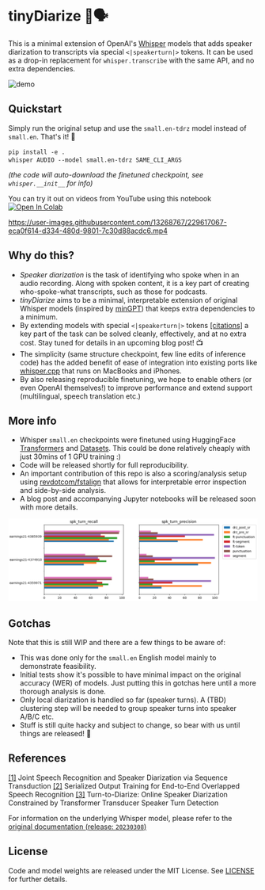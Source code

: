 # tinyDiarize 🐥🗣️

This is a minimal extension of OpenAI's [Whisper](https://github.com/openai/whisper) models that adds speaker diarization to transcripts via special `<|speakerturn|>` tokens. It can be used as a drop-in replacement for `whisper.transcribe` with the same API, and no extra dependencies.

![demo](trim-tinydiarize.gif)

## Quickstart 

Simply run the original setup and use the `small.en-tdrz` model instead of `small.en`. That's it! 🎉

```
pip install -e .
whisper AUDIO --model small.en-tdrz SAME_CLI_ARGS
```

*(the code will auto-download the finetuned checkpoint, see  `whisper.__init__` for info)*

You can try it out on videos from YouTube using this notebook
[![Open In Colab](https://colab.research.google.com/assets/colab-badge.svg)](https://colab.research.google.com/github/akashmjn/tinyDiarize/master/notebooks/Demo_YouTube.ipynb)

https://user-images.githubusercontent.com/13268767/229617067-eca0f614-d334-480d-9801-7c30d88acdc6.mp4

## Why do this?

- *Speaker diarization* is the task of identifying who spoke when in an audio recording. Along with spoken content, it is a key part of creating who-spoke-what transcripts, such as those for podcasts.
- *tinyDiarize*  aims to be a minimal, interpretable  extension of original Whisper models (inspired by [minGPT](https://github.com/karpathy/minGPT)) that keeps extra dependencies to a minimum. 
- By extending models with special `<|speakerturn|>` tokens [[citations]](#references) a key part of the task can be solved cleanly, effectively, and at no extra cost. Stay tuned for details in an upcoming blog post! 📺
- The simplicity (same structure checkpoint, few line edits of inference code) has the added benefit of ease of integration into existing ports like [whisper.cpp](https://github.com/ggerganov/whisper.cpp) that runs on MacBooks and iPhones.
- By also releasing reproducible finetuning, we hope to enable others (or even OpenAI themselves!) to improve performance and extend support (multilingual, speech translation etc.)

## More info 
- Whisper `small.en` checkpoints were finetuned using HuggingFace [Transformers](https://github.com/huggingface/transformers) and [Datasets](https://github.com/huggingface/datasets). This could be done relatively cheaply with just 30mins of 1 GPU training :)
- Code will be released shortly for full reproducibility.
- An important contribution of this repo is also a scoring/analysis setup using [revdotcom/fstalign](https://github.com/revdotcom/fstalign) that allows for interpretable error inspection and side-by-side analysis.
- A blog post and accompanying Jupyter notebooks will be released soon with more details.

![metrics](landing-page-metrics.png)

## Gotchas

Note that this is still WIP and there are a few things to be aware of:
- This was done only for the `small.en` English model mainly to demonstrate feasibility. 
- Initial tests show it's possible to have minimal impact on the original accuracy (WER) of models. Just putting this in gotchas here until a more thorough analysis is done.
- Only local diarization is handled so far (speaker turns). A (TBD) clustering step will be needed to group speaker turns into speaker A/B/C etc.
- Stuff is still quite hacky and subject to change, so bear with us until things are released! 🙏

## References

[[1]](https://arxiv.org/abs/1907.05337) Joint Speech Recognition and Speaker Diarization via Sequence Transduction
[[2]](https://arxiv.org/abs/2003.12687) Serialized Output Training for End-to-End Overlapped Speech Recognition
[[3]](https://arxiv.org/abs/2109.11641) Turn-to-Diarize: Online Speaker Diarization Constrained by Transformer Transducer Speaker Turn Detection

For information on the underlying Whisper model, please refer to the [original documentation (release: `20230308`)](https://github.com/openai/whisper/tree/v20230308)

## License

Code and model weights are released under the MIT License. See [LICENSE](https://github.com/openai/whisper/blob/main/LICENSE) for further details.
